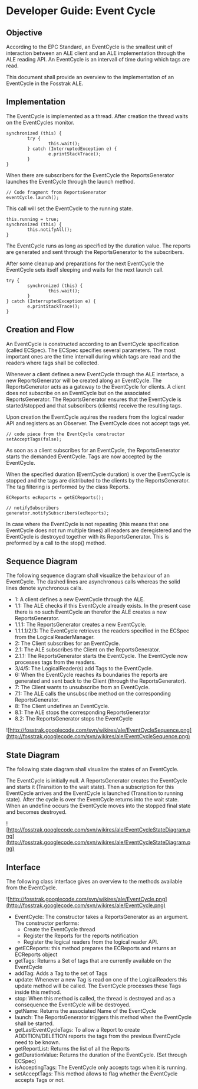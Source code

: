 # Developer Guide: Event Cycle #



## Objective ##

According to the EPC Standard, an EventCycle is the smallest unit of interaction between an ALE client and an ALE implementation through the ALE reading API. An EventCycle is an intervall of time during which tags are read.

This document shall provide an overview to the implementation of an EventCycle in the Fosstrak ALE.

## Implementation ##

The EventCycle is implemented as a thread. After creation the thread waits on the EventCycles monitor.

```
synchronized (this) {
        try {
                this.wait();
        } catch (InterruptedException e) {
                e.printStackTrace();
        }
}
```

When there are subscribers for the EventCycle the ReportsGenerator launches the EventCycle through the launch method.

```
// Code fragment from ReportsGenerator
eventCycle.launch();
```

This call will set the EventCycle to the running state.

```
this.running = true;
synchronized (this) {
        this.notifyAll();
}
```

The EventCycle runs as long as specified by the duration value. The reports are generated and sent through the ReportsGenerator to the subscribers.

After some cleanup and preparations for the next EventCycle the EventCycle sets itself sleeping and waits for the next launch call.

```
try {
        synchronized (this) {
                this.wait();
        }
} catch (InterruptedException e) {
        e.printStackTrace();
}
```

## Creation and Flow ##

An EventCycle is constructed according to an EventCycle specification (called ECSpec). The ECSpec specifies several parameters. The most important ones are the time intervall during which tags are read and the readers where tags shall be collected.

Whenever a client defines a new EventCycle through the ALE interface, a new ReportsGenerator will be created along an EventCycle. The ReportsGenerator acts as a gateway to the EventCycle for clients. A client does not subscribe on an EventCycle but on the associated ReportsGenerator. The ReportsGenerator ensures that the EventCycle is started/stopped and that subscribers (clients) receive the resulting tags.

Upon creation the EventCycle aquires the readers from the logical reader API and registers as an Observer. The EventCycle does not accept tags yet.

```
// code piece from the EventCycle constructor
setAcceptTags(false);
```

As soon as a client subscribes for an EventCycle, the ReportsGenerator starts the demanded EventCycle. Tags are now accepted by the EventCycle.

When the specified duration (EventCycle duration) is over the EventCycle is stopped and the tags are distributed to the clients by the ReportsGenerator. The tag filtering is performed by the class Reports.

```
ECReports ecReports = getECReports();

// notifySubscribers
generator.notifySubscribers(ecReports);
```

In case where the EventCycle is not repeating (this means that one EventCycle does not run multiple times) all readers are deregistered and the EventCycle is destroyed together with its ReportsGenerator. This is preformed by a call to the stop() method.

## Sequence Diagram ##

The following sequence diagram shall visualize the behaviour of an EventCycle. The dashed lines are asynchronous calls whereas the solid lines denote synchronous calls.

  * 1: A client defines a new EventCycle through the ALE.
  * 1.1: The ALE checks if this EventCycle already exists. In the present case there is no such EventCycle an therefor the ALE creates a new ReportsGenerator.
  * 1.1.1: The ReportsGenerator creates a new EventCycle.
  * 1.1.1.1/2/3: The EventCycle retrieves the readers specified in the ECSpec from the LogicalReaderManager.
  * 2: The Client subscribes for an EventCycle.
  * 2.1: The ALE subscribes the Client on the ReportsGenerator.
  * 2.1.1: The ReportsGenerator starts the EventCycle. The EventCycle now processes tags from the readers.
  * 3/4/5: The LogicalReader(s) add Tags to the EventCycle.
  * 6: When the EventCycle reaches its boundaries the reports are generated and sent back to the Client (through the ReportsGenerator).
  * 7: The Client wants to unsubscribe from an EventCycle.
  * 7.1: The ALE calls the unsubscribe method on the corresponding ReportsGenerator.
  * 8: The Client undefines an EventCycle.
  * 8.1: The ALE stops the corresponding ReportsGenerator
  * 8.2: The ReportsGenerator stops the EventCycle

![http://fosstrak.googlecode.com/svn/wikires/ale/EventCycleSequence.png](http://fosstrak.googlecode.com/svn/wikires/ale/EventCycleSequence.png)

## State Diagram ##

The following state diagram shall visualize the states of an EventCycle.

The EventCycle is initially null. A ReportsGenerator creates the EventCycle and starts it (Transition to the wait state). Then a subscription for this EventCycle arrives and the EventCycle is launched (Transition to running state). After the cycle is over the EventCycle returns into the wait state. When an undefine occurs the EventCycle moves into the stopped final state and becomes destroyed.

![http://fosstrak.googlecode.com/svn/wikires/ale/EventCycleStateDiagram.png](http://fosstrak.googlecode.com/svn/wikires/ale/EventCycleStateDiagram.png)

## Interface ##

The following class interface gives an overview to the methods available from the EventCycle.

![http://fosstrak.googlecode.com/svn/wikires/ale/EventCycle.png](http://fosstrak.googlecode.com/svn/wikires/ale/EventCycle.png)

  * EventCycle: The constructor takes a ReportsGenerator as an argument. The constructor performs:
    * Create the EventCycle thread
    * Register the Reports for the reports notification
    * Register the logical readers from the logical reader API.
  * getECReports: this method prepares the ECReports and returns an ECReports object
  * getTags: Returns a Set of tags that are currently available on the EventCycle
  * addTag: Adds a Tag to the set of Tags
  * update: Whenever a new Tag is read on one of the LogicalReaders this update method will be called. The EventCycle processes these Tags inside this method.
  * stop: When this method is called, the thread is destroyed and as a consequence the EventCycle will be destroyed.
  * getName: Returns the associated Name of the EventCycle
  * launch: The ReportsGenerator triggers this method when the EventCycle shall be started.
  * getLastEventCycleTags: To allow a Report to create ADDITION/DELETION reports the tags from the previous EventCycle need to be known.
  * getReportList: Returns the list of all the Reports
  * getDurationValue: Returns the duration of the EventCycle. (Set through ECSpec)
  * isAcceptingTags: The EventCycle only accepts tags when it is running.
  * setAcceptTags: This method allows to flag whether the EventCycle accepts Tags or not.
